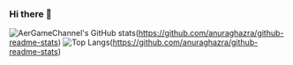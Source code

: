 ### Hi there 👋

![AerGameChannel's GitHub stats](https://github-readme-stats.vercel.app/api?username=AerGameChannel&count_private=true&theme=dark&show_icons=true)(https://github.com/anuraghazra/github-readme-stats)
![Top Langs](https://github-readme-stats.vercel.app/api/top-langs/?username=AerGameChannel&layout=compact&langs_count=8&theme=dark)(https://github.com/anuraghazra/github-readme-stats)
